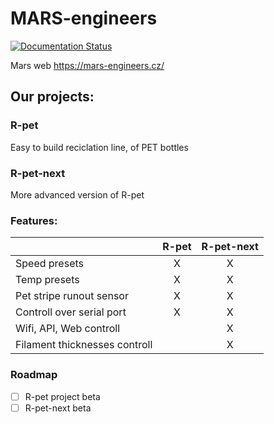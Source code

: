 # **MARS-engineers**

[![Documentation Status](https://readthedocs.org/projects/mars-engineers-rpet/badge/?version=latest)](https://mars-engineers-rpet.readthedocs.io/en/latest/?badge=latest) 

Mars web https://mars-engineers.cz/

## Our projects:
### R-pet
Easy to build reciclation line, of PET bottles

### R-pet-next
More advanced version of R-pet

### Features:
|                                 | R-pet | R-pet-next |
|:--------------------------------|:-----:|:----------:|
| Speed presets                   |   X   |      X     |
| Temp presets                    |   X   |      X     |
| Pet stripe runout sensor        |   X   |      X     |
| Controll over serial port       |   X   |      X     |
| Wifi, API, Web controll         |       |      X     |
| Filament thicknesses controll   |       |      X     |

### Roadmap
- [ ] R-pet project beta
- [ ] R-pet-next beta
<!--

**Here are some ideas to get you started:**

🙋‍♀️ A short introduction - what is your organization all about?
🌈 Contribution guidelines - how can the community get involved?
👩‍💻 Useful resources - where can the community find your docs? Is there anything else the community should know?
🍿 Fun facts - what does your team eat for breakfast?
🧙 Remember, you can do mighty things with the power of [Markdown](https://docs.github.com/github/writing-on-github/getting-started-with-writing-and-formatting-on-github/basic-writing-and-formatting-syntax)
-->
